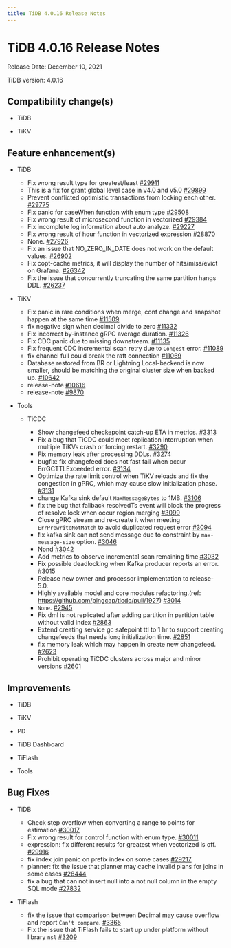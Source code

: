 ```yaml
---
title: TiDB 4.0.16 Release Notes
---
```


# TiDB 4.0.16 Release Notes

Release Date: December 10, 2021

TiDB version: 4.0.16

## Compatibility change(s)

+ TiDB

+ TiKV

## Feature enhancement(s)

+ TiDB
    - Fix wrong result type for greatest/least [#29911](https://github.com/pingcap/tidb/pull/29911)
    - This is a fix for grant global level case in v4.0 and v5.0 [#29899](https://github.com/pingcap/tidb/pull/29899)
    - Prevent conflicted optimistic transactions from locking each other. [#29775](https://github.com/pingcap/tidb/pull/29775)
    - Fix panic for caseWhen function with enum type [#29508](https://github.com/pingcap/tidb/pull/29508)
    - Fix wrong result of microsecond function in vectorized [#29384](https://github.com/pingcap/tidb/pull/29384)
    - Fix incomplete log information about auto analyze. [#29227](https://github.com/pingcap/tidb/pull/29227)
    - Fix wrong result of hour function in vectorized expression [#28870](https://github.com/pingcap/tidb/pull/28870)
    - None. [#27926](https://github.com/pingcap/tidb/pull/27926)
    - Fix an issue that NO_ZERO_IN_DATE does not work on the default values. [#26902](https://github.com/pingcap/tidb/pull/26902)
    - Fix copt-cache metrics, it will display the number of  hits/miss/evict on Grafana. [#26342](https://github.com/pingcap/tidb/pull/26342)
    - Fix the issue that concurrently truncating the same partition hangs DDL. [#26237](https://github.com/pingcap/tidb/pull/26237)

+ TiKV

    - Fix panic in rare conditions when merge, conf change and snapshot happen at the same time [#11509](https://github.com/tikv/tikv/pull/11509)
    - fix negative sign when decimal divide to zero [#11332](https://github.com/tikv/tikv/pull/11332)
    - Fix incorrect by-instance gRPC average duration. [#11326](https://github.com/tikv/tikv/pull/11326)
    - Fix CDC panic due to missing downstream. [#11135](https://github.com/tikv/tikv/pull/11135)
    - Fix frequent CDC incremental scan retry due to `Congest` error. [#11089](https://github.com/tikv/tikv/pull/11089)
    - fix channel full could break the raft connection [#11069](https://github.com/tikv/tikv/pull/11069)
    - Database restored from BR or Lightning Local-backend is now smaller, should be matching the original cluster size when backed up. [#10642](https://github.com/tikv/tikv/pull/10642)
    - release-note [#10616](https://github.com/tikv/tikv/pull/10616)
    - release-note [#9870](https://github.com/tikv/tikv/pull/9870)

+ Tools

    + TiCDC

        - Show changefeed checkepoint catch-up ETA in metrics. [#3313](https://github.com/pingcap/ticdc/pull/3313)
        - Fix a bug that TiCDC could meet replication interruption when multiple TiKVs crash or forcing restart. [#3290](https://github.com/pingcap/ticdc/pull/3290)
        - Fix memory leak after processing DDLs. [#3274](https://github.com/pingcap/ticdc/pull/3274)
        - bugfix: fix changefeed does not fast fail when occur ErrGCTTLExceeded error. [#3134](https://github.com/pingcap/ticdc/pull/3134)
        - Optimize the rate limit control when TiKV reloads and fix the congestion in gPRC, which may cause slow initialization phase. [#3131](https://github.com/pingcap/ticdc/pull/3131)
        - change Kafka sink default `MaxMessageBytes` to 1MB. [#3106](https://github.com/pingcap/ticdc/pull/3106)
        - fix the bug that fallback resolvedTs event  will block the progress of resolve lock when occur region merging [#3099](https://github.com/pingcap/ticdc/pull/3099)
        - Close gPRC stream and re-create it when meeting `ErrPrewriteNotMatch` to avoid duplicated request error [#3094](https://github.com/pingcap/ticdc/pull/3094)
        - fix kafka sink can not send message due to constraint by `max-message-size` option. [#3046](https://github.com/pingcap/ticdc/pull/3046)
        - Nond [#3042](https://github.com/pingcap/ticdc/pull/3042)
        - Add metrics to observe incremental scan remaining time [#3032](https://github.com/pingcap/ticdc/pull/3032)
        - Fix possible deadlocking when Kafka producer reports an error. [#3015](https://github.com/pingcap/ticdc/pull/3015)
        - Release new owner and processor implementation to release-5.0.
        - Highly available model and core modules refactoring.(ref: https://github.com/pingcap/ticdc/pull/1927) [#3014](https://github.com/pingcap/ticdc/pull/3014)
        - `None`. [#2945](https://github.com/pingcap/ticdc/pull/2945)
        - Fix dml is not replicated after adding partition in partition table without valid index [#2863](https://github.com/pingcap/ticdc/pull/2863)
        - Extend creating service gc safepoint ttl to 1 hr to support creating changefeeds that needs long initialization time. [#2851](https://github.com/pingcap/ticdc/pull/2851)
        - fix memory leak which may happen in create new changefeed. [#2623](https://github.com/pingcap/ticdc/pull/2623)
        - Prohibit operating TiCDC clusters across major and minor versions [#2601](https://github.com/pingcap/ticdc/pull/2601)

## Improvements

+ TiDB

+ TiKV

+ PD

+ TiDB Dashboard

+ TiFlash

+ Tools

## Bug Fixes

+ TiDB

    - Check step overflow when converting a range to points for estimation [#30017](https://github.com/pingcap/tidb/pull/30017)
    - Fix wrong result for control function with enum type. [#30011](https://github.com/pingcap/tidb/pull/30011)
    - expression: fix different results for greatest when vectorized is off. [#29916](https://github.com/pingcap/tidb/pull/29916)
    - fix index join panic on prefix index on some cases [#29217](https://github.com/pingcap/tidb/pull/29217)
    - planner: fix the issue that planner may cache invalid plans for joins in some cases [#28444](https://github.com/pingcap/tidb/pull/28444)
    - fix a bug that can not insert null into a not null column in the empty SQL mode [#27832](https://github.com/pingcap/tidb/pull/27832)

+ TiFlash

    - fix the issue that comparison between Decimal may cause overflow and report `Can't compare`. [#3365](https://github.com/pingcap/tics/pull/3365)
    - Fix the issue that TiFlash fails to start up under platform without library `nsl` [#3209](https://github.com/pingcap/tics/pull/3209)